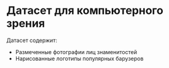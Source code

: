 # Датасет для компьютерного зрения

Датасет содержит:
- Размеченные фотографии лиц знаменитостей
- Нарисованные логотипы популярных барузеров
